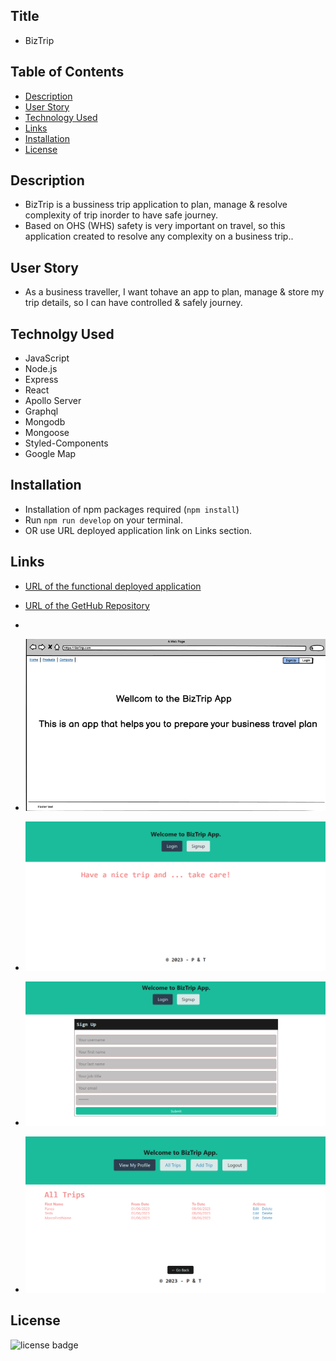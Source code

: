 ## Title

- BizTrip

## Table of Contents

- [Description](#description)
- [User Story](#user-story)
- [Technology Used](#technolgy-used)
- [Links](#links)
- [Installation](#installation)
- [License](#license)

## Description

- BizTrip is a bussiness trip application to plan, manage & resolve complexity of trip inorder to have safe journey.
- Based on OHS (WHS) safety is very important on travel, so this application created to resolve any complexity on a business trip..

## User Story

- As a business traveller, I want tohave an app to plan, manage & store my trip details, so I can have controlled & safely journey.

## Technolgy Used

- JavaScript
- Node.js
- Express
- React
- Apollo Server
- Graphql
- Mongodb
- Mongoose
- Styled-Components
- Google Map

## Installation

- Installation of npm packages required (`npm install`)
- Run `npm run develop` on your terminal.
- OR use URL deployed application link on Links section.

## Links

- [URL of the functional deployed application](https://warm-scrubland-92749.herokuapp.com/)
- [URL of the GetHub Repository](https://github.com/Tesfa8186/BizTrip)

-
- ![Project-3 Mock-Up](./assets/Mock-Up-Page.png)
- ![Application Page](./assets/App-Page.png)
- ![Sign Up Page](./assets/SignUp-Page.png)
- ![Application Login Page](./assets/Login-Page.png)

## License

![license badge](https://img.shields.io/badge/license-MIT-brightgreen)
